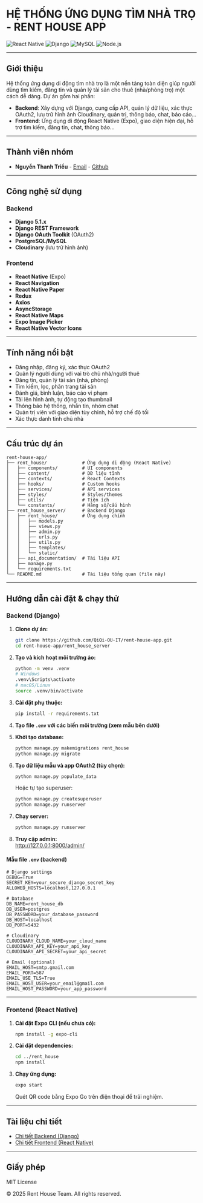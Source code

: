 # HỆ THỐNG ỨNG DỤNG TÌM NHÀ TRỌ - RENT HOUSE APP

![React Native](https://img.shields.io/badge/React%20Native-20232A?style=for-the-badge&logo=react&logoColor=61DAFB)
![Django](https://img.shields.io/badge/Django-092E20?style=for-the-badge&logo=django&logoColor=white)
![MySQL](https://img.shields.io/badge/MySQL-4479A1?style=for-the-badge&logo=mysql&logoColor=white)
![Node.js](https://img.shields.io/badge/Node.js-339933?style=for-the-badge&logo=nodedotjs&logoColor=white)

---

## Giới thiệu

Hệ thống ứng dụng di động tìm nhà trọ là một nền tảng toàn diện giúp người dùng tìm kiếm, đăng tin và quản lý tài sản cho thuê (nhà/phòng trọ) một cách dễ dàng. Dự án gồm hai phần:
- **Backend**: Xây dựng với Django, cung cấp API, quản lý dữ liệu, xác thực OAuth2, lưu trữ hình ảnh Cloudinary, quản trị, thông báo, chat, báo cáo...
- **Frontend**: Ứng dụng di động React Native (Expo), giao diện hiện đại, hỗ trợ tìm kiếm, đăng tin, chat, thông báo...

---

## Thành viên nhóm

- **Nguyễn Thanh Triều** - [Email](mailto:2251052100quan@ou.edu.vn) - [Github](https://github.com/QiQi-OU-IT/)


---

## Công nghệ sử dụng

### Backend
- **Django 5.1.x**
- **Django REST Framework**
- **Django OAuth Toolkit** (OAuth2)
- **PostgreSQL/MySQL**
- **Cloudinary** (lưu trữ hình ảnh)

### Frontend
- **React Native** (Expo)
- **React Navigation**
- **React Native Paper**
- **Redux**
- **Axios**
- **AsyncStorage**
- **React Native Maps**
- **Expo Image Picker**
- **React Native Vector Icons**

---

## Tính năng nổi bật

- Đăng nhập, đăng ký, xác thực OAuth2
- Quản lý người dùng với vai trò chủ nhà/người thuê
- Đăng tin, quản lý tài sản (nhà, phòng)
- Tìm kiếm, lọc, phân trang tài sản
- Đánh giá, bình luận, báo cáo vi phạm
- Tải lên hình ảnh, tự động tạo thumbnail
- Thông báo hệ thống, nhắn tin, nhóm chat
- Quản trị viên với giao diện tùy chỉnh, hỗ trợ chế độ tối
- Xác thực danh tính chủ nhà

---

## Cấu trúc dự án

```
rent-house-app/
├── rent_house/             # Ứng dụng di động (React Native)
│   ├── components/         # UI components
│   ├── content/            # Dữ liệu tĩnh
│   ├── contexts/           # React Contexts
│   ├── hooks/              # Custom hooks
│   ├── services/           # API services
│   ├── styles/             # Styles/themes
│   ├── utils/              # Tiện ích
│   └── constants/          # Hằng số/cấu hình
├── rent_house_server/      # Backend Django
│   ├── rent_house/         # Ứng dụng chính
│   │   ├── models.py
│   │   ├── views.py
│   │   ├── admin.py
│   │   ├── urls.py
│   │   ├── utils.py
│   │   ├── templates/
│   │   └── static/
│   ├── api_documentation/  # Tài liệu API
│   ├── manage.py
│   └── requirements.txt
└── README.md               # Tài liệu tổng quan (file này)
```

---

## Hướng dẫn cài đặt & chạy thử

### Backend (Django)

1. **Clone dự án:**
    ```bash
    git clone https://github.com/QiQi-OU-IT/rent-house-app.git
    cd rent-house-app/rent_house_server
    ```

2. **Tạo và kích hoạt môi trường ảo:**
    ```bash
    python -m venv .venv
    # Windows
    .venv\Scripts\activate
    # macOS/Linux
    source .venv/bin/activate
    ```

3. **Cài đặt phụ thuộc:**
    ```bash
    pip install -r requirements.txt
    ```

4. **Tạo file `.env` với các biến môi trường (xem mẫu bên dưới)**

5. **Khởi tạo database:**
    ```bash
    python manage.py makemigrations rent_house
    python manage.py migrate
    ```

6. **Tạo dữ liệu mẫu và app OAuth2 (tùy chọn):**
    ```bash
    python manage.py populate_data
    ```
    Hoặc tự tạo superuser:
    ```bash
    python manage.py createsuperuser
    python manage.py runserver
    ```

7. **Chạy server:**
    ```bash
    python manage.py runserver
    ```

8. **Truy cập admin:**  
    http://127.0.0.1:8000/admin/

#### Mẫu file `.env` (backend)

```
# Django settings
DEBUG=True
SECRET_KEY=your_secure_django_secret_key
ALLOWED_HOSTS=localhost,127.0.0.1

# Database
DB_NAME=rent_house_db
DB_USER=postgres
DB_PASSWORD=your_database_password
DB_HOST=localhost
DB_PORT=5432

# Cloudinary
CLOUDINARY_CLOUD_NAME=your_cloud_name
CLOUDINARY_API_KEY=your_api_key
CLOUDINARY_API_SECRET=your_api_secret

# Email (optional)
EMAIL_HOST=smtp.gmail.com
EMAIL_PORT=587
EMAIL_USE_TLS=True
EMAIL_HOST_USER=your_email@gmail.com
EMAIL_HOST_PASSWORD=your_app_password
```

---

### Frontend (React Native)

1. **Cài đặt Expo CLI (nếu chưa có):**
    ```bash
    npm install -g expo-cli
    ```

2. **Cài đặt dependencies:**
    ```bash
    cd ../rent_house
    npm install
    ```

3. **Chạy ứng dụng:**
    ```bash
    expo start
    ```
    Quét QR code bằng Expo Go trên điện thoại để trải nghiệm.

---

## Tài liệu chi tiết

- [Chi tiết Backend (Django)](/rent_house_server/README.md)
- [Chi tiết Frontend (React Native)](/rent_house/README.md)

---

## Giấy phép

MIT License

© 2025 Rent House Team. All rights reserved.



